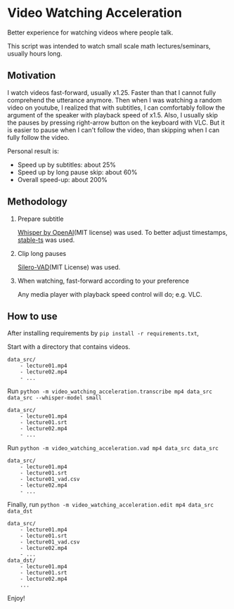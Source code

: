 # Video Watching Acceleration

Better experience for watching videos where people talk.

This script was intended to watch small scale math lectures/seminars, usually hours long.

## Motivation

I watch videos fast-forward, usually x1.25. Faster than that I cannot fully comprehend the utterance anymore.
Then when I was watching a random video on youtube, I realized that with subtitles, I can comfortably follow the argument of the speaker with playback speed of x1.5.
Also, I usually skip the pauses by pressing right-arrow button on the keyboard with VLC. But it is easier to pause when I can't follow the video, than skipping when I can fully follow the video.

Personal result is:
- Speed up by subtitles: about 25%
- Speed up by long pause skip: about 60%
- Overall speed-up: about 200%

## Methodology

1. Prepare subtitle

    [Whisper by OpenAI](https://github.com/openai/whisper)(MIT license) was used.
    To better adjust timestamps, [stable-ts](https://github.com/jianfch/stable-ts) was used.

2. Clip long pauses

    [Silero-VAD](https://github.com/snakers4/silero-vad)(MIT License) was used.

3. When watching, fast-forward according to your preference

    Any media player with playback speed control will do; e.g. VLC.

## How to use

After installing requirements by `pip install -r requirements.txt`,

Start with a directory that contains videos.

```
data_src/
    - lecture01.mp4
    - lecture02.mp4
    - ...
```

Run ```python -m video_watching_acceleration.transcribe mp4 data_src data_src --whisper-model small```

```
data_src/
    - lecture01.mp4
    - lecture01.srt
    - lecture02.mp4
    - ...
```

Run ```python -m video_watching_acceleration.vad mp4 data_src data_src```
```
data_src/
    - lecture01.mp4
    - lecture01.srt
    - lecture01_vad.csv
    - lecture02.mp4
    - ...
```

Finally, run ```python -m video_watching_acceleration.edit mp4 data_src data_dst```
```
data_src/
    - lecture01.mp4
    - lecture01.srt
    - lecture01_vad.csv
    - lecture02.mp4
    - ...
data_dst/
    - lecture01.mp4
    - lecture01.srt
    - lecture02.mp4
    ...
```

Enjoy!
